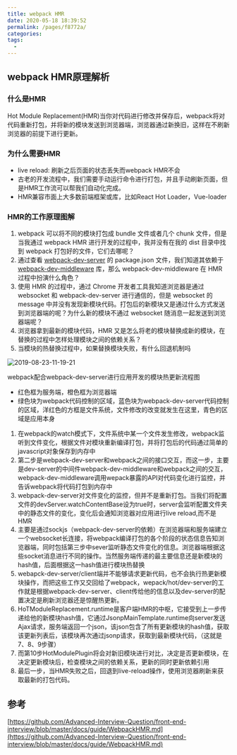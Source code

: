 ```yaml
---
title: webpack HMR
date: 2020-05-18 18:39:52
permalink: /pages/f8772a/
categories:
tags:
  - 
---
```

## webpack HMR原理解析

### 什么是HMR

Hot Module Replacement(HMR)当你对代码进行修改并保存后，webpack将对代码重新打包，并将新的模块发送到浏览器端，浏览器通过新换旧，这样在不刷新浏览器的前提下进行更新。

### 为什么需要HMR                       

* live reload: 刷新之后页面的状态丢失而webpack HMR不会
* 古老的开发流程中，我们需要手动运行命令进行打包，并且手动刷新页面，但是HMR工作流可以帮我们自动化完成。
* HMR兼容市面上大多数前端框架或库，比如React Hot Loader，Vue-loader

### HMR的工作原理图解

1. webpack 可以将不同的模块打包成 bundle 文件或者几个 chunk 文件，但是当我通过 webpack HMR 进行开发的过程中，我并没有在我的 dist 目录中找到 webpack 打包好的文件，它们去哪呢？
2. 通过查看 [webpack-dev-server](https://github.com/webpack/webpack-dev-server) 的 package.json 文件，我们知道其依赖于 [webpack-dev-middleware](https://github.com/webpack/webpack-dev-middleware) 库，那么 webpack-dev-middleware 在 HMR 过程中扮演什么角色？
3. 使用 HMR 的过程中，通过 Chrome 开发者工具我知道浏览器是通过 websocket 和 webpack-dev-server 进行通信的，但是 websocket 的 message 中并没有发现新模块代码。打包后的新模块又是通过什么方式发送到浏览器端的呢？为什么新的模块不通过 websocket 随消息一起发送到浏览器端呢？
4. 浏览器拿到最新的模块代码，HMR 又是怎么将老的模块替换成新的模块，在替换的过程中怎样处理模块之间的依赖关系？
5. 当模块的热替换过程中，如果替换模块失败，有什么回退机制吗


![2019-08-23-11-19-21]( https://xiaomuzhu-image.oss-cn-beijing.aliyuncs.com/2fd6143a6e0301de6f209115064cb5b5.png)

webpack配合webpack-dev-server进行应用开发的模块热更新流程图  

* 红色框为服务端，橙色框为浏览器端
* 绿色块为webpack代码控制的区域，蓝色块为webpack-dev-server代码控制的区域，洋红色的方框是文件系统，文件修改的改变就发生在这里，青色的区域是应用本身

1. 在webpack的watch模式下，文件系统中某一个文件发生修改，webpack监听到文件变化，根据文件对模块重新编译打包，并将打包后的代码通过简单的javascript对象保存到内存中
2. 第二步是webpack-dev-server和webpack之间的接口交互，而这一步，主要是dev-server的中间件webpack-dev-middleware和webpack之间的交互，webpack-dev-middleware调用wepack暴露的API对代码变化进行监控，并告诉webpack将代码打包到内存中
3. webpack-dev-server对文件变化的监控，但并不是重新打包。当我们将配置文件的devServer.watchContentBase设为true时，server会监听配置文件夹中的静态文件的变化，变化后会通知浏览器对应用进行live reload,而不是HMR
4. 主要是通过sockjs（webpack-dev-server的依赖）在浏览器端和服务端建立一个websocket长连接，将webpack编译打包的各个阶段的状态信息告知浏览器端，同时包括第三步中sever监听静态文件变化的信息。浏览器端根据这些socket消息进行不同的操作。当然服务端传递的最主要信息还是新模块的hash值，后面根据这一hash值进行模块热替换
5. webapck-dev-server/client端并不能够请求更新代码，也不会执行热更新模块操作，而把这些工作又交回给了webpack，wepack/hot/dev-server的工作就是根据webpack-dev-server、client传给他的信息以及dev-server的配置决定是刷新浏览器还是惊醒热更新。
6. HoTModuleReplacement.runtime是客户端HMR的中枢，它接受到上一步传递给他的新模块hash值，它通过JsonpMainTemplate.runtime向server发送Ajax请求，服务端返回一个json，该json包含了所有更新模块的hash值，获取该更新列表后，该模块再次通过jsonp请求，获取到最新模块代码，（这就是7、8、9步骤）
7. 而第10步HotModulePlugin将会对新旧模块进行对比，决定是否更新模块，在决定更新模块后，检查模块之间的依赖关系，更新的同时更新依赖引用
8. 最后一步，当HMR失败之后，回退到live-reload操作，使用浏览器刷新来获取最新的打包代码。

## 参考

[https://github.com/Advanced-Interview-Question/front-end-interview/blob/master/docs/guide/WebpackHMR.md](https://github.com/Advanced-Interview-Question/front-end-interview/blob/master/docs/guide/WebpackHMR.md)